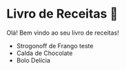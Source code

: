 # Livro de Receitas :book:

Olá! Bem vindo ao seu livro de receitas!

- Strogonoff de Frango teste
- Calda de Chocolate
- Bolo Delícia
